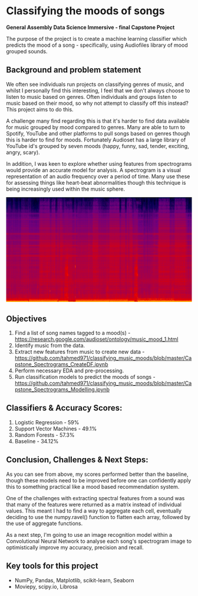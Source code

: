 # Classifying the moods of songs
**General Assembly Data Science Immersive - final Capstone Project** 

The purpose of the project is to create a machine learning classifier which predicts the mood of a song - specifically, using Audiofiles library of mood grouped sounds.

## Background and problem statement
We often see individuals run projects on classifying genres of music, and whilst I personally find this interesting, I feel that we don't always choose to listen to music based on genres.
Often individuals and groups listen to music based on their mood, so why not attempt to classify off this instead?
This project aims to do this.

A challenge many find regarding this is that it's harder to find data available for music grouped by mood compared to genres. Many are able to turn to Spotify, YouTube and other platforms to pull songs based on genres though this is harder to find for moods.
Fortunately Audioset has a large library of YouTube id's grouped by seven moods (happy, funny, sad, tender, exciting, angry, scary).

In addition, I was keen to explore whether using features from spectrograms would provide an accurate model for analysis.
A spectrogram is a visual representation of an audio frequency over a period of time. Many use these for assessing things like heart-beat abnormalities though this technique is being increasingly used within the music sphere.

![spec_pic](spec_pic.png)

## Objectives
1. Find a list of song names tagged to a mood(s) - https://research.google.com/audioset/ontology/music_mood_1.html
2. Identify music from the data.
3. Extract new features from music to create new data - https://github.com/tahmed971/classifying_music_moods/blob/master/Capstone_Spectrograms_CreateDF.ipynb
4. Perform necessary EDA and pre-processing.
5. Run classification models to predict the moods of songs - https://github.com/tahmed971/classifying_music_moods/blob/master/Capstone_Spectrograms_Modelling.ipynb

## Classifiers & Accuracy Scores:
1. Logistic Regression - 59%
2. Support Vector Machines - 49.1%
3. Random Forests - 57.3%
4. Baseline - 34.12%

## Conclusion, Challenges & Next Steps:
As you can see from above, my scores performed better than the baseline, though these models need to be improved before one can confidently apply this to something practical like a mood based recommendation system. 

One of the challenges with extracting spectral features from a sound was that many of the features were returned  as a matrix instead of individual values. This meant I had to find a way to aggregate each cell, eventually deciding to use the numpy.ravel() function to flatten each array, followed by the use of aggregate functions. 

As a next step, I'm going to use an image recognition model within a Convolutional Neural Network to analyse each song's spectrogram image to optimistically improve my accuracy, precision and recall.

## Key tools for this project
- NumPy, Pandas, Matplotlib, scikit-learn, Seaborn 
- Moviepy, scipy.io, Librosa
